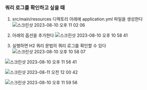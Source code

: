 ### 쿼리 로그를 확인하고 싶을 때 
1. src/main/resources 디렉토리 아래에 application.yml 파일을 생성한다
![스크린샷 2023-08-10 오후 11 02 06](https://github.com/5selny/5selny.github.io/assets/115622936/3a81abfa-f320-41c0-aec9-2c32765b00db)


2. 아래의 옵션을 추가한다
![스크린샷 2023-08-10 오후 10 58 41](https://github.com/5selny/5selny.github.io/assets/115622936/9e90cef6-1b2d-430c-91f7-892760ccf29e)


3. 실행하면 H2 쿼리 문법의 쿼리 로그를 확인할 수 있다
![스크린샷 2023-08-10 오후 10 58 07](https://github.com/5selny/5selny.github.io/assets/115622936/93010536-62a0-41b5-abd8-4721a11e5103)

![스크린샷 2023-08-10 오후 11 56 41](https://github.com/5selny/5selny.github.io/assets/115622936/89bd6849-17c1-4a9f-8e26-80aa2794b4e3)

![스크린샷 2023-08-11 오전 12 00 42](https://github.com/5selny/5selny.github.io/assets/115622936/2e90d7ad-eeae-4dbe-a23b-2dfe79584caf)


![스크린샷 2023-08-10 오후 11 59 56](https://github.com/5selny/5selny.github.io/assets/115622936/53189458-859c-4492-8096-6b743e7b8444)


